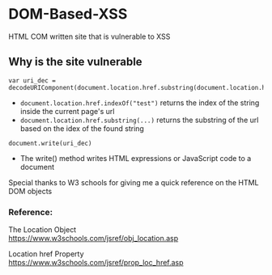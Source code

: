 # DOM-Based-XSS
HTML COM written site that is vulnerable to XSS

## Why is the site vulnerable
```
var uri_dec = decodeURIComponent(document.location.href.substring(document.location.href.indexOf("test")))
```
- ```document.location.href.indexOf("test")``` returns the index of the string inside the current page's url
- ``` document.location.href.substring(...) ``` returns the substring of the url based on the idex of the found string

```
document.write(uri_dec)
```
- The write() method writes HTML expressions or JavaScript code to a document

Special thanks to W3 schools for giving me a quick reference on the HTML DOM objects

### Reference:   
The Location Object    
https://www.w3schools.com/jsref/obj_location.asp

Location href Property    
https://www.w3schools.com/jsref/prop_loc_href.asp
